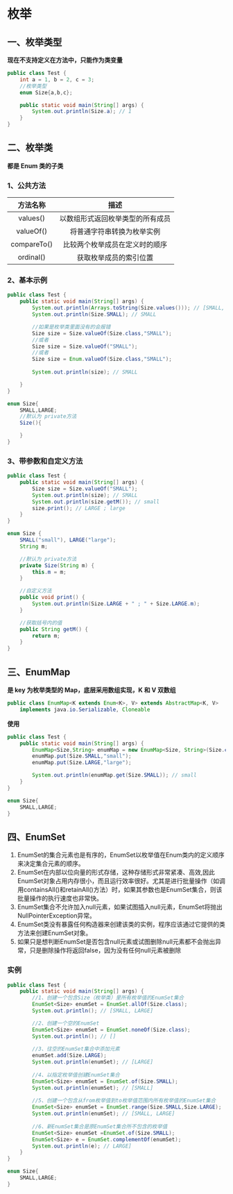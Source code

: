 # 枚举

## 一、枚举类型

**现在不支持定义在方法中，只能作为类变量**

```java
public class Test {
    int a = 1, b = 2, c = 3;
    //枚举类型
    enum Size{a,b,c};

    public static void main(String[] args) {
        System.out.println(Size.a); // 1
    }
}
```



## 二、枚举类

**都是 Enum 类的子类**

### 1、公共方法

| **方法名称** |             **描述**             |
| :----------: | :------------------------------: |
|   values()   | 以数组形式返回枚举类型的所有成员 |
|  valueOf()   |    将普通字符串转换为枚举实例    |
| compareTo()  |  比较两个枚举成员在定义时的顺序  |
|  ordinal()   |      获取枚举成员的索引位置      |

### 2、基本示例

```java
public class Test {
    public static void main(String[] args) {
        System.out.println(Arrays.toString(Size.values())); // [SMALL, LARGE]
        System.out.println(Size.SMALL); // SMALL

        //如果是枚举类里面没有的会报错
        Size size = Size.valueOf(Size.class,"SMALL"); 
        //或者
        Size size = Size.valueOf("SMALL");
        //或者
        Size size = Enum.valueOf(Size.class,"SMALL");
        
        System.out.println(size); // SMALL

    }
}

enum Size{
    SMALL,LARGE;
    //默认为 private方法
    Size(){

    }
}
```

### 3、带参数和自定义方法

```java
public class Test {
    public static void main(String[] args) {
        Size size = Size.valueOf("SMALL");
        System.out.println(size); // SMALL
        System.out.println(size.getM()); // small
        size.print(); // LARGE ; large
    }
}

enum Size {
    SMALL("small"), LARGE("large");
    String m;

    //默认为 private方法
    private Size(String m) {
        this.m = m;
    }

    //自定义方法
    public void print() {
        System.out.println(Size.LARGE + " ; " + Size.LARGE.m);
    }

    //获取括号内的值
    public String getM() {
        return m;
    }
}
```



## 三、EnumMap

**是 key 为枚举类型的 Map，底层采用数组实现，K 和 V 双数组**

```java
public class EnumMap<K extends Enum<K>, V> extends AbstractMap<K, V>
    implements java.io.Serializable, Cloneable
```

**使用**

```java
public class Test {
    public static void main(String[] args) {
        EnumMap<Size,String> enumMap = new EnumMap<Size, String>(Size.class);
        enumMap.put(Size.SMALL,"small");
        enumMap.put(Size.LARGE,"large");

        System.out.println(enumMap.get(Size.SMALL)); // small
    }
}

enum Size{
    SMALL,LARGE;
}
```



## 四、EnumSet

1. EnumSet的集合元素也是有序的，EnumSet以枚举值在Enum类内的定义顺序来决定集合元素的顺序。
2. EnumSet在内部以位向量的形式存储，这种存储形式非常紧凑、高效,因此EnumSet对象占用内存很小，而且运行效率很好。尤其是进行批量操作（如调用containsAll()和retainAll()方法）时，如果其参数也是EnumSet集合，则该批量操作的执行速度也非常快。
3. EnumSet集合不允许加入null元素，如果试图插入null元素，EnumSet将抛出NullPointerException异常。
4. EnumSet类没有暴露任何构造器来创建该类的实例，程序应该通过它提供的类方法来创建EnumSet对象。
5. 如果只是想判断EnumSet是否包含null元素或试图删除null元素都不会抛出异常，只是删除操作将返回false，因为没有任何null元素被删除

### 实例

```java
public class Test {
    public static void main(String[] args) {
        //1、创建一个包含Size（枚举类）里所有枚举值的EnumSet集合
        EnumSet<Size> enumSet = EnumSet.allOf(Size.class);
		System.out.println(); // [SMALL, LARGE]

        //2、创建一个空的EnumSet
        EnumSet<Size> enumSet = EnumSet.noneOf(Size.class);
		System.out.println(); // []
        
        //3、往空的EnumSet集合中添加元素
        enumSet.add(Size.LARGE);
        System.out.println(enumSet); // [LARGE]
        
        //4、以指定枚举值创建EnumSet集合
        EnumSet<Size> enumSet = EnumSet.of(Size.SMALL);
        System.out.println(enumSet); // [SMALL]
        
        //5、创建一个包含从from枚举值到to枚举值范围内所有枚举值的EnumSet集合
        EnumSet<Size> enumSet = EnumSet.range(Size.SMALL,Size.LARGE);
        System.out.println(enumSet); // [SMALL, LARGE]
        
        //6、新EnumSet集合是原EnumSet集合所不包含的枚举值
        EnumSet<Size> enumSet =EnumSet.of(Size.SMALL);
        EnumSet<Size> e = EnumSet.complementOf(enumSet);
        System.out.println(e); // LARGE]
    }
}

enum Size{
    SMALL,LARGE;
}
```

